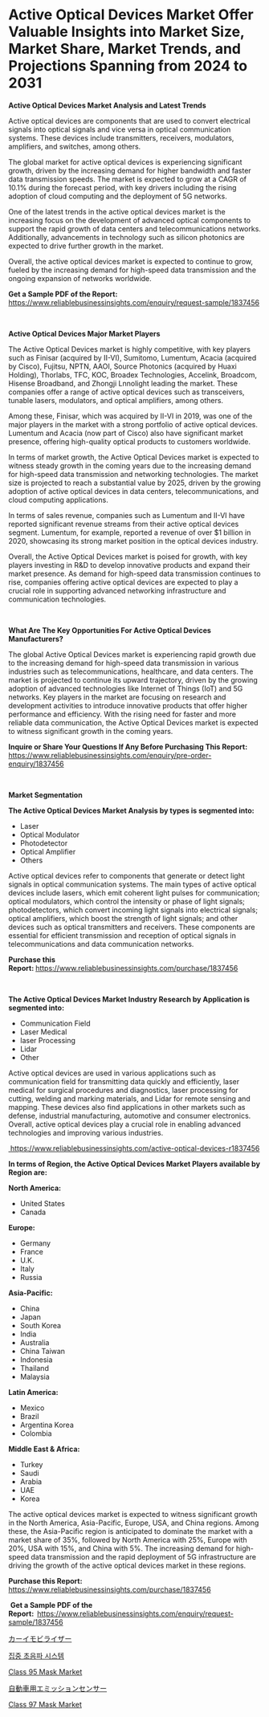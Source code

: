 <p><h1>Active Optical Devices Market Offer Valuable Insights into Market Size, Market Share, Market Trends, and Projections Spanning from 2024 to 2031</h1></p><p><strong>Active Optical Devices Market Analysis and Latest Trends</strong></p>
<p><p>Active optical devices are components that are used to convert electrical signals into optical signals and vice versa in optical communication systems. These devices include transmitters, receivers, modulators, amplifiers, and switches, among others.</p><p>The global market for active optical devices is experiencing significant growth, driven by the increasing demand for higher bandwidth and faster data transmission speeds. The market is expected to grow at a CAGR of 10.1% during the forecast period, with key drivers including the rising adoption of cloud computing and the deployment of 5G networks.</p><p>One of the latest trends in the active optical devices market is the increasing focus on the development of advanced optical components to support the rapid growth of data centers and telecommunications networks. Additionally, advancements in technology such as silicon photonics are expected to drive further growth in the market.</p><p>Overall, the active optical devices market is expected to continue to grow, fueled by the increasing demand for high-speed data transmission and the ongoing expansion of networks worldwide.</p></p>
<p><strong>Get a Sample PDF of the Report:&nbsp;</strong> <a href="https://www.reliablebusinessinsights.com/enquiry/request-sample/1837456">https://www.reliablebusinessinsights.com/enquiry/request-sample/1837456</a></p>
<p>&nbsp;</p>
<p><strong>Active Optical Devices Major Market Players</strong></p>
<p><p>The Active Optical Devices market is highly competitive, with key players such as Finisar (acquired by II-VI), Sumitomo, Lumentum, Acacia (acquired by Cisco), Fujitsu, NPTN, AAOI, Source Photonics (acquired by Huaxi Holding), Thorlabs, TFC, KOC, Broadex Technologies, Accelink, Broadcom, Hisense Broadband, and Zhongji Lnnolight leading the market. These companies offer a range of active optical devices such as transceivers, tunable lasers, modulators, and optical amplifiers, among others.</p><p>Among these, Finisar, which was acquired by II-VI in 2019, was one of the major players in the market with a strong portfolio of active optical devices. Lumentum and Acacia (now part of Cisco) also have significant market presence, offering high-quality optical products to customers worldwide. </p><p>In terms of market growth, the Active Optical Devices market is expected to witness steady growth in the coming years due to the increasing demand for high-speed data transmission and networking technologies. The market size is projected to reach a substantial value by 2025, driven by the growing adoption of active optical devices in data centers, telecommunications, and cloud computing applications.</p><p>In terms of sales revenue, companies such as Lumentum and II-VI have reported significant revenue streams from their active optical devices segment. Lumentum, for example, reported a revenue of over $1 billion in 2020, showcasing its strong market position in the optical devices industry.</p><p>Overall, the Active Optical Devices market is poised for growth, with key players investing in R&D to develop innovative products and expand their market presence. As demand for high-speed data transmission continues to rise, companies offering active optical devices are expected to play a crucial role in supporting advanced networking infrastructure and communication technologies.</p></p>
<p>&nbsp;</p>
<p><strong>What Are The Key Opportunities For Active Optical Devices Manufacturers?</strong></p>
<p><p>The global Active Optical Devices market is experiencing rapid growth due to the increasing demand for high-speed data transmission in various industries such as telecommunications, healthcare, and data centers. The market is projected to continue its upward trajectory, driven by the growing adoption of advanced technologies like Internet of Things (IoT) and 5G networks. Key players in the market are focusing on research and development activities to introduce innovative products that offer higher performance and efficiency. With the rising need for faster and more reliable data communication, the Active Optical Devices market is expected to witness significant growth in the coming years.</p></p>
<p><strong>Inquire or Share Your Questions If Any Before Purchasing This Report:</strong> <a href="https://www.reliablebusinessinsights.com/enquiry/pre-order-enquiry/1837456">https://www.reliablebusinessinsights.com/enquiry/pre-order-enquiry/1837456</a></p>
<p>&nbsp;</p>
<p><strong>Market Segmentation</strong></p>
<p><strong>The Active Optical Devices Market Analysis by types is segmented into:</strong></p>
<p><ul><li>Laser</li><li>Optical Modulator</li><li>Photodetector</li><li>Optical Amplifier</li><li>Others</li></ul></p>
<p><p>Active optical devices refer to components that generate or detect light signals in optical communication systems. The main types of active optical devices include lasers, which emit coherent light pulses for communication; optical modulators, which control the intensity or phase of light signals; photodetectors, which convert incoming light signals into electrical signals; optical amplifiers, which boost the strength of light signals; and other devices such as optical transmitters and receivers. These components are essential for efficient transmission and reception of optical signals in telecommunications and data communication networks.</p></p>
<p><strong>Purchase this Report:&nbsp;</strong><a href="https://www.reliablebusinessinsights.com/purchase/1837456">https://www.reliablebusinessinsights.com/purchase/1837456</a></p>
<p>&nbsp;</p>
<p><strong>The Active Optical Devices Market Industry Research by Application is segmented into:</strong></p>
<p><ul><li>Communication Field</li><li>Laser Medical</li><li>laser Processing</li><li>Lidar</li><li>Other</li></ul></p>
<p><p>Active optical devices are used in various applications such as communication field for transmitting data quickly and efficiently, laser medical for surgical procedures and diagnostics, laser processing for cutting, welding and marking materials, and Lidar for remote sensing and mapping. These devices also find applications in other markets such as defense, industrial manufacturing, automotive and consumer electronics. Overall, active optical devices play a crucial role in enabling advanced technologies and improving various industries.</p></p>
<p><a href="https://www.reliablebusinessinsights.com/active-optical-devices-r1837456">&nbsp;https://www.reliablebusinessinsights.com/active-optical-devices-r1837456</a></p>
<p><strong>In terms of Region, the Active Optical Devices Market Players available by Region are:</strong></p>
<p>
    <p> <strong> North America: </strong>
        <ul>
            <li>United States</li>
            <li>Canada</li>
        </ul>
        </p> 
    <p> <strong> Europe: </strong>
        <ul>
            <li>Germany</li>
            <li>France</li>
            <li>U.K.</li>
            <li>Italy</li>
            <li>Russia</li>
        </ul>
        </p> 
    <p> <strong> Asia-Pacific: </strong>
        <ul>
            <li>China</li>
            <li>Japan</li>
            <li>South Korea</li>
            <li>India</li>
            <li>Australia</li>
            <li>China Taiwan</li>
            <li>Indonesia</li>
            <li>Thailand</li>
            <li>Malaysia</li>
        </ul>
        </p> 
    <p> <strong> Latin America: </strong>
        <ul>
            <li>Mexico</li>
            <li>Brazil</li>
            <li>Argentina Korea</li>
            <li>Colombia</li>
        </ul>
        </p> 
    <p> <strong> Middle East & Africa: </strong>
        <ul>
            <li>Turkey</li>
            <li>Saudi</li>
            <li>Arabia</li>
            <li>UAE</li>
            <li>Korea</li>
        </ul>
    </p>
    </p>
<p><p>The active optical devices market is expected to witness significant growth in the North America, Asia-Pacific, Europe, USA, and China regions. Among these, the Asia-Pacific region is anticipated to dominate the market with a market share of 35%, followed by North America with 25%, Europe with 20%, USA with 15%, and China with 5%. The increasing demand for high-speed data transmission and the rapid deployment of 5G infrastructure are driving the growth of the active optical devices market in these regions.</p></p>
<p><strong>Purchase this Report: </strong><a href="https://www.reliablebusinessinsights.com/purchase/1837456">https://www.reliablebusinessinsights.com/purchase/1837456</a></p>
<p>&nbsp;<strong>Get a Sample PDF of the Report:&nbsp;&nbsp;</strong><a href="https://www.reliablebusinessinsights.com/enquiry/request-sample/1837456">https://www.reliablebusinessinsights.com/enquiry/request-sample/1837456</a></p>
<p><strong></strong></p>
<p><p><a href="https://github.com/BoydYundt1/Market-Research-Report-List-1/blob/main/7330655147322.md">カーイモビライザー</a></p><p><a href="https://github.com/JosefaRice/Market-Research-Report-List-1/blob/main/2364272156440.md">집중 초음파 시스템</a></p><p><a href="https://github.com/nigngrjl95/Market-Research-Report-List-1/blob/main/class-95-mask-market.md">Class 95 Mask Market</a></p><p><a href="https://github.com/JessKilback/Market-Research-Report-List-1/blob/main/1404167147323.md">自動車用エミッションセンサー</a></p><p><a href="https://github.com/ayamgoreng5458/Market-Research-Report-List-1/blob/main/class-97-mask-market.md">Class 97 Mask Market</a></p></p>